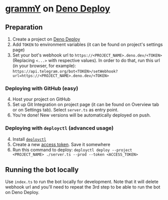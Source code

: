 # [grammY](https://grammy.dev) on [Deno Deploy](https://deno.com/deploy)

## Preparation

1. Create a project on [Deno Deploy](https://deno.com/deploy)
2. Add `TOKEN` to environment variables (it can be found on project's settings page)
3. Set your bot's webhook url to `https://<PROJECT_NAME>.deno.dev/<TOKEN>` (Replacing `<...>` with respective values). In order to do that, run this url (in your browser, for example): `https://api.telegram.org/bot<TOKEN>/setWebhook?url=https://<PROJECT_NAME>.deno.dev/<TOKEN>`

### Deploying with GitHub (easy)

4. Host your project on GitHub
5. Set up Git Integration on project page (it can be found on Overview tab or on Settings tab). Select `server.ts` as entry point.
6. You're done! New versions will be automatically deployed on push.

### Deploying with `deployctl` (advanced usage)

4. Install [`deployctl`](https://github.com/denoland/deployctl)
5. Create a new [access token](https://dash.deno.com/user/access-tokens). Save it somewhere
6. Run this command to deploy: `deployctl deploy --project <PROJECT_NAME> ./server.ts --prod --token <ACCESS_TOKEN>`

## Running the bot locally

Use `index.ts` to run the bot locally for development. Note that it will delete webhook url and you'll need to repeat the 3rd step to be able to run the bot on Deno Deploy.
